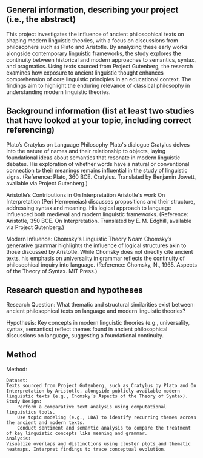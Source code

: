 ## General information, describing your project (i.e., the abstract)
This project investigates the influence of ancient philosophical texts on shaping modern linguistic theories, with a focus on discussions from philosophers such as Plato and Aristotle. By analyzing these early works alongside contemporary linguistic frameworks, the study explores the continuity between historical and modern approaches to semantics, syntax, and pragmatics. Using texts sourced from Project Gutenberg, the research examines how exposure to ancient linguistic thought enhances comprehension of core linguistic principles in an educational context. The findings aim to highlight the enduring relevance of classical philosophy in understanding modern linguistic theories.
  
## Background information (list at least two studies that have looked at your topic, including correct referencing)
Plato’s Cratylus on Language Philosophy
Plato's dialogue Cratylus delves into the nature of names and their relationship to objects, laying foundational ideas about semantics that resonate in modern linguistic debates. His exploration of whether words have a natural or conventional connection to their meanings remains influential in the study of linguistic signs.
(Reference: Plato, 360 BCE. Cratylus. Translated by Benjamin Jowett, available via Project Gutenberg.)

Aristotle’s Contributions in On Interpretation
Aristotle's work On Interpretation (Peri Hermeneias) discusses propositions and their structure, addressing syntax and meaning. His logical approach to language influenced both medieval and modern linguistic frameworks.
(Reference: Aristotle, 350 BCE. On Interpretation. Translated by E. M. Edghill, available via Project Gutenberg.)

Modern Influence: Chomsky's Linguistic Theory
Noam Chomsky’s generative grammar highlights the influence of logical structures akin to those discussed by Aristotle. While Chomsky does not directly cite ancient texts, his emphasis on universality in grammar reflects the continuity of philosophical inquiry into language.
(Reference: Chomsky, N., 1965. Aspects of the Theory of Syntax. MIT Press.)

## Research question and hypotheses 
Research Question:
What thematic and structural similarities exist between ancient philosophical texts on language and modern linguistic theories?

Hypothesis:
Key concepts in modern linguistic theories (e.g., universality, syntax, semantics) reflect themes found in ancient philosophical discussions on language, suggesting a foundational continuity.

## Method
Method:

    Dataset:
    Texts sourced from Project Gutenberg, such as Cratylus by Plato and On Interpretation by Aristotle, alongside publicly available modern linguistic texts (e.g., Chomsky’s Aspects of the Theory of Syntax).
    Study Design:
        Perform a comparative text analysis using computational linguistics tools.
        Use topic modeling (e.g., LDA) to identify recurring themes across the ancient and modern texts.
        Conduct sentiment and semantic analysis to compare the treatment of key linguistic concepts like meaning and grammar.
    Analysis:
    Visualize overlaps and distinctions using cluster plots and thematic heatmaps. Interpret findings to trace conceptual evolution.
